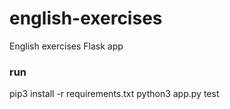 # english-exercises

English exercises Flask app

### run
pip3 install -r requirements.txt
python3 app.py
test
